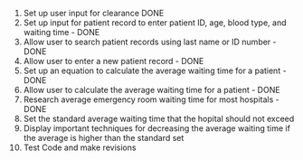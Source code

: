 1. Set up user input for clearance DONE
2. Set up input for patient record to enter patient ID, age, blood type, and waiting time - DONE 
3. Allow user to search patient records using last name or ID number - DONE
4. Allow user to enter a new patient record - DONE
5. Set up an equation to calculate the average waiting time for a patient - DONE
6. Allow user to calculate the average waiting time for a patient - DONE
7. Research average emergency room waiting time for most hospitals - DONE
8. Set the standard average waiting time that the hopital should not exceed
9. Display important techniques for decreasing the average waiting time if the average is higher than the standard set
10. Test Code and make revisions

